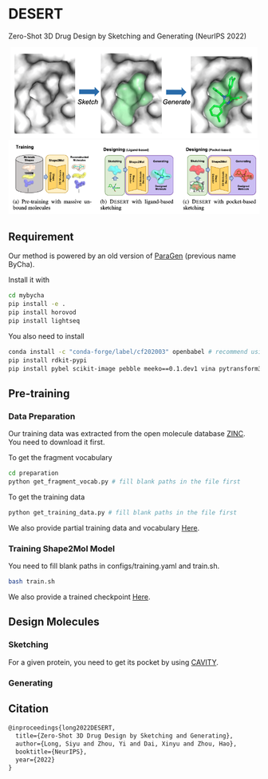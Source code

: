 # DESERT
Zero-Shot 3D Drug Design by Sketching and Generating (NeurIPS 2022)

<!-- ![](./pics/sketch_and_generate.png)
![](./pics/overview.png) -->
<div  align="center">    
<img src="./pics/sketch_and_generate.png"/>
</div>
<div  align="center">    
<img src="./pics/overview.png"/>
</div>

## Requirement
Our method is powered by an old version of [ParaGen](https://github.com/bytedance/ParaGen) (previous name ByCha).

Install it with
```bash
cd mybycha
pip install -e .
pip install horovod
pip install lightseq
```
You also need to install
```bash
conda install -c "conda-forge/label/cf202003" openbabel # recommend using anaconda for this project 
pip install rdkit-pypi
pip install pybel scikit-image pebble meeko==0.1.dev1 vina pytransform3d
```

## Pre-training

### Data Preparation
Our training data was extracted from the open molecule database [ZINC](https://zinc.docking.org/). You need to download it first. 

To get the fragment vocabulary
```bash
cd preparation
python get_fragment_vocab.py # fill blank paths in the file first
```

To get the training data
```bash
python get_training_data.py # fill blank paths in the file first
```

We also provide partial training data and vocabulary [Here](https://drive.google.com/drive/folders/1T2tKgILJAIMK6uTuhh3-qV-Ib0JVgaBs?usp=sharing).

### Training Shape2Mol Model

You need to fill blank paths in configs/training.yaml and train.sh.

```bash
bash train.sh
```

We also provide a trained checkpoint [Here](https://drive.google.com/file/d/1YCRORU5aMJEMO8hDT_o9uKCXmXTL5_5N/view?usp=sharing).

## Design Molecules

### Sketching

For a given protein, you need to get its pocket by using [CAVITY](http://www.pkumdl.cn:8000/cavityplus/computation.php).

### Generating

## Citation
```
@inproceedings{long2022DESERT,
  title={Zero-Shot 3D Drug Design by Sketching and Generating},
  author={Long, Siyu and Zhou, Yi and Dai, Xinyu and Zhou, Hao},
  booktitle={NeurIPS},
  year={2022}
}
```
